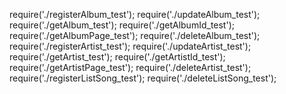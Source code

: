 require('./registerAlbum_test');
require('./updateAlbum_test');
require('./getAlbum_test');
require('./getAlbumId_test');
require('./getAlbumPage_test');
require('./deleteAlbum_test');
require('./registerArtist_test');
require('./updateArtist_test');
require('./getArtist_test');
require('./getArtistId_test');
require('./getArtistPage_test');
require('./deleteArtist_test');
require('./registerListSong_test');
require('./deleteListSong_test');
